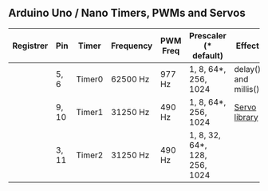 ## Arduino Uno / Nano Timers, PWMs and Servos

|Registrer | Pin        | Timer  | Frequency | PWM Freq | Prescaler (* default)         | Effect               |
|-------   |----------- |--------|-----------|----------|-------------------------------|----------------------|
|          | 5, 6       | Timer0 | 62500 Hz  | 977 Hz   | 1, 8, 64*, 256, 1024          | delay() and millis() |
|          | 9, 10      | Timer1 | 31250 Hz  | 490 Hz   | 1, 8, 64*, 256, 1024          | [Servo library](https://www.arduino.cc/reference/en/libraries/servo/) |
|          | 3, 11      | Timer2 | 31250 Hz  | 490 Hz   | 1, 8, 32, 64*, 128, 256, 1024 |                      |
